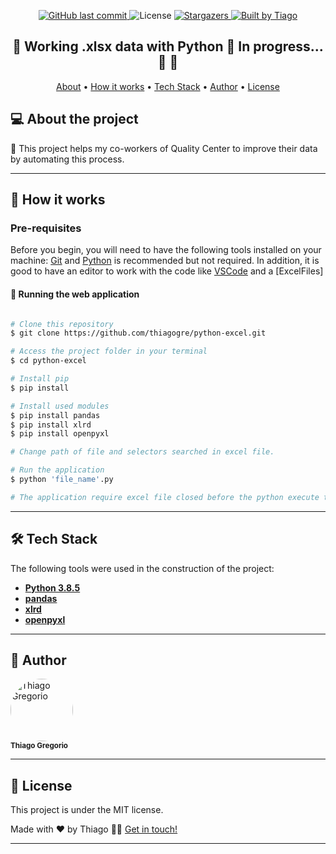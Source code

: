 <p align="center">
  
  <a href="https://github.com/thiagogre/python-excel/commits/master">
    <img alt="GitHub last commit" src="https://img.shields.io/github/last-commit/thiagogre/python-excel">
  </a>
    
   <img alt="License" src="https://img.shields.io/badge/license-MIT-brightgreen">

   <a href="https://github.com/thiagogre/python-excel/stargazers">
    <img alt="Stargazers" src="https://img.shields.io/github/stars/thiagogre/python-excel?style=social">
  </a>

  <a href="https://www.linkedin.com/in/thiagogre/">
    <img alt="Built by Tiago" src="https://img.shields.io/badge/built%20by-Thiago-%237519C1">
  </a>
</p>

<h2 align="center"> 
	🚧 Working .xlsx data with Python 🚀 In progress... 🚀 🚧
</h2>

<p align="center">
 <a href="#-about-the-project">About</a> •
 <a href="#-how-it-works">How it works</a> • 
 <a href="#-tech-stack">Tech Stack</a> • 
 <a href="#-author">Author</a> • 
 <a href="#user-content--license">License</a>
</p>


## 💻 About the project

🚀 This project helps my co-workers of Quality Center to improve their data by automating this process.

---

## 🚀 How it works

### Pre-requisites

Before you begin, you will need to have the following tools installed on your machine:
[Git](https://git-scm.com) and [Python](https://python.org) is recommended but not required.
In addition, it is good to have an editor to work with the code like [VSCode](https://code.visualstudio.com/) and a [ExcelFiles]


#### 🧭 Running the web application

```bash

# Clone this repository
$ git clone https://github.com/thiagogre/python-excel.git

# Access the project folder in your terminal
$ cd python-excel

# Install pip
$ pip install

# Install used modules
$ pip install pandas
$ pip install xlrd
$ pip install openpyxl

# Change path of file and selectors searched in excel file.

# Run the application
$ python 'file_name'.py

# The application require excel file closed before the python execute the program.

```

---

## 🛠 Tech Stack

The following tools were used in the construction of the project:

-   **[Python 3.8.5](https://www.python.org)**
-   **[pandas](https://pandas.pydata.org/)**
-   **[xlrd](https://xlrd.readthedocs.io/en/latest/)**
-   **[openpyxl](https://openpyxl.readthedocs.io/en/latest/)**

---

## 🦸 Author


 <img style="border-radius: 50%;" src="https://avatars2.githubusercontent.com/u/66977846?s=460&u=c7422aab339b77062de914b222b3eca6fc6b70a8&v=4" width="100px;" alt="Thiago Gregorio"/>
 <br />
 <sub><b>Thiago Gregorio</b></sub>
 <br />

---

## 📝 License

This project is under the MIT license.

Made with ❤️ by Thiago 👋🏽 [Get in touch!](https://www.linkedin.com/in/thiagogre/)

---

